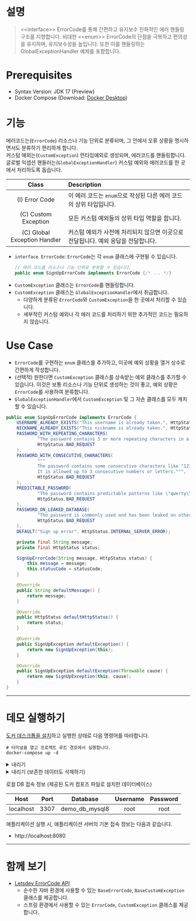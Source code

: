 # 설명

> &lt;&lt;interface&gt;&gt; ErrorCode를 통해 간편하고 유지보수 친화적인 에러 핸들링 구조를 지향합니다.
> 비대한 &lt;&lt;enum&gt;&gt; ErrorCode의 단점을 극복하고 편의성을 유지하며, 유지보수성을 높입니다.
> 또한 이를 핸들링하는 GlobalExceptionHandler 예제를 포함합니다.

# Prerequisites

- Syntax Version: JDK 17 (Preview)
- Docker Compose (Download: [Docker Desktop](https://www.docker.com/products/docker-desktop/))

# 기능

에러코드는(`ErrorCode`) 리소스나 기능 단위로 분류되며, 그 안에서 오류 상황을 명시하면서도 분류하기 편리하게 합니다.  
커스텀 예외는(`CustomException`) 런타임예외로 생성되며, 에러코드를 핸들링합니다.  
글로벌 익셉션 핸들러는(`GlobalExceptionHandler`) 커스텀 예외와 에러코드를 한 곳에서 처리하도록 돕습니다.

|            Class             | Description                                    |
|:----------------------------:|:-----------------------------------------------|
|        (I) Error Code        | 이 에러 코드는 `enum`으로 작성된 다른 에러 코드의 상위 타입입니다.      |
|     (C) Custom Exception     | 모든 커스텀 예외들의 상위 타입 역할을 합니다.                     |
| (C) Global Exception Handler | 커스텀 예외가 사전에 처리되지 않으면 이곳으로 전달됩니다. 예외 응답을 전달합니다. |

- `interface ErrorCode`: `ErrorCode`는 각 `enum` 클래스에 구현될 수 있습니다.
    ```java
    // 에러 코드를 리소스나 기능 단위로 분류할 수 있습니다.
    public enum SignUpErrorCode implements ErrorCode {/* ... */}
    ```
- `CustomException` 클래스는 `ErrorCode`를 핸들링합니다.
- `CustomException` 클래스는 `GlobalExceptionHandler`에서 취급합니다.
  - 다양하게 분류된 `ErrorCode`와 `CustomException`을 한 곳에서 처리할 수 있습니다.
  - 세부적인 커스텀 예외나 각 에러 코드를 처리하기 위한 추가적인 코드는 필요하지 않습니다.

# Use Case

- `ErrorCode`를 구현하는 `enum` 클래스를 추가하고, 이곳에 예외 상황을 열거 상수로 간편하게 작성합니다.
- (선택적) 원한다면 `CustomException` 클래스를 상속받는 예외 클래스를 추가할 수 있습니다.
  이것은 보통 리소스나 기능 단위로 생성하는 것이 좋고, 예외 상황은 `ErrorCode`를 사용하여 분류합니다.
- `GlobalExceptionHandler`에서 `CustomException` 및 그 자손 클래스를 모두 캐치할 수 있습니다.

```java
public enum SignUpErrorCode implements ErrorCode {
    USERNAME_ALREADY_EXISTS("This username is already taken.", HttpStatus.CONFLICT),
    NICKNAME_ALREADY_EXISTS("This nickname is already taken.", HttpStatus.CONFLICT),
    PASSWORD_WITH_REPEATING_CHARACTERS(
            "The password contains 3 or more repeating characters in a row.",
            HttpStatus.BAD_REQUEST
    ),
    PASSWORD_WITH_CONSECUTIVE_CHARACTERS(
            """
            The password contains some consecutive characters like "1234" or "abcd".
            It is allowed up to 3 consecutive numbers or letters.""",
            HttpStatus.BAD_REQUEST
    ),
    PREDICTABLE_PASSWORD(
            "The password contains predictable patterns like \"qwerty\", \"ababab\" or \"101010\".",
            HttpStatus.BAD_REQUEST
    ),
    PASSWORD_ON_LEAKED_DATABASE(
            "The password is commonly used and has been leaked on other websites before.",
            HttpStatus.BAD_REQUEST
    ),
    DEFAULT("Sign up error", HttpStatus.INTERNAL_SERVER_ERROR);

    private final String message;
    private final HttpStatus status;

    SignUpErrorCode(String message, HttpStatus status) {
        this.message = message;
        this.statusCode = statusCode;
    }

    @Override
    public String defaultMessage() {
        return message;
    }

    @Override
    public HttpStatus defaultHttpStatus() {
        return status;
    }

    @Override
    public SignUpException defaultException() {
        return new SignUpException(this);
    }

    @Override
    public SignUpException defaultException(Throwable cause) {
        return new SignUpException(this, cause);
    }
}
```

---

# 데모 실행하기

[도커 데스크톱을 설치](https://www.docker.com/products/docker-desktop/)하고 실행한 상태로 다음 명령어를 따라합니다.

```shell
# 터미널을 열고 프로젝트 루트 경로에서 실행합니다.
docker-compose up -d 
```

<details>
  <summary>내리기</summary>

  ```shell
  docker-compose down
  ```

</details>

<details>
  <summary>내리기 (보존한 데이터도 삭제하기)</summary>

  ```shell
  docker-compose down -v
  ```

</details>

로컬 DB 접속 정보 (제공된 도커 컴포즈 파일로 설치한 데이터베이스)

|   Host    | Port |    Database     | Username | Password |
|:---------:|:----:|:---------------:|:--------:|:--------:|
| localhost | 3307 | demo_db_mysql8  |   root   |   root   |

애플리케이션 실행 시, 애플리케이션 서버의 기본 접속 정보는 다음과 같습니다.

- http://localhost:8080

---

# 함께 보기

- [Letsdev ErrorCode API](https://github.com/merge-simpson/letsdev-error-code-api)
  - 순수한 자바 환경에 사용할 수 있는 `BaseErrorCode`, `BaseCustomException` 클래스를 제공합니다.
  - 스프링 환경에서 사용할 수 있는 `ErrorCode`, `CustomException` 클래스를 제공합니다.